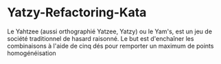 # Yatzy-Refactoring-Kata
Le Yahtzee (aussi orthographié Yatzee, Yatzy) ou le Yam's, est un jeu de société traditionnel de hasard raisonné. Le but est d'enchaîner les combinaisons à l'aide de cinq dés pour remporter un maximum de points
homogénéisation
